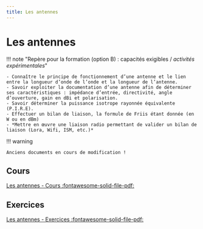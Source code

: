 ```yaml
---
title: Les antennes
---
```


# Les antennes

!!! note "Repère pour la formation (option B) : capacités exigibles / *activités expérimentales*"

    - Connaître le principe de fonctionnement d’une antenne et le lien entre la longueur d’onde de l’onde et la longueur de l’antenne.
    - Savoir exploiter la documentation d’une antenne afin de déterminer ses caractéristiques : impédance d’entrée, directivité, angle d’ouverture, gain en dBi et polarisation.
    - Savoir déterminer la puissance isotrope rayonnée équivalente (P.I.R.E).
    - Effectuer un bilan de liaison, la formule de Friis étant donnée (en W ou en dBm)
    - *Mettre en œuvre une liaison radio permettant de valider un bilan de liaison (Lora, Wifi, ISM, etc.)*


!!! warning

    Anciens documents en cours de modification !


## Cours

[Les antennes - Cours :fontawesome-solid-file-pdf:](../../assets/cours/antennes/bts-ciel_antennes_cours.pdf)

## Exercices

[Les antennes - Exercices :fontawesome-solid-file-pdf:](../../assets/cours/antennes/bts-ciel_antennes_exercices.pdf)